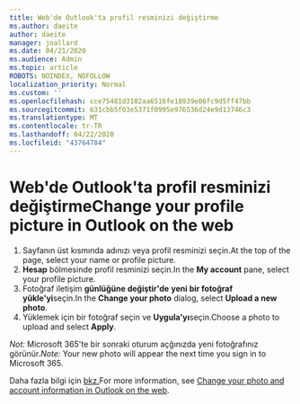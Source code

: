 ```yaml
---
title: Web'de Outlook'ta profil resminizi değiştirme
ms.author: daeite
author: daeite
manager: joallard
ms.date: 04/21/2020
ms.audience: Admin
ms.topic: article
ROBOTS: NOINDEX, NOFOLLOW
localization_priority: Normal
ms.custom: ''
ms.openlocfilehash: cce75481d3102aa6516fe18939e06fc9d5ff47bb
ms.sourcegitcommit: 631cbb5f03e5371f0995e976536d24e9d13746c3
ms.translationtype: MT
ms.contentlocale: tr-TR
ms.lasthandoff: 04/22/2020
ms.locfileid: "43764784"
---
```

# <a name="change-your-profile-picture-in-outlook-on-the-web"></a><span data-ttu-id="79fac-102">Web'de Outlook'ta profil resminizi değiştirme</span><span class="sxs-lookup"><span data-stu-id="79fac-102">Change your profile picture in Outlook on the web</span></span>

1. <span data-ttu-id="79fac-103">Sayfanın üst kısmında adınızı veya profil resminizi seçin.</span><span class="sxs-lookup"><span data-stu-id="79fac-103">At the top of the page, select your name or profile picture.</span></span>
1. <span data-ttu-id="79fac-104">**Hesap** bölmesinde profil resminizi seçin.</span><span class="sxs-lookup"><span data-stu-id="79fac-104">In the **My account** pane, select your profile picture.</span></span>
1. <span data-ttu-id="79fac-105">Fotoğraf iletişim **günlüğüne değiştir'de** **yeni bir fotoğraf yükle'yi**seçin.</span><span class="sxs-lookup"><span data-stu-id="79fac-105">In the **Change your photo** dialog, select **Upload a new photo**.</span></span>
1. <span data-ttu-id="79fac-106">Yüklemek için bir fotoğraf seçin ve **Uygula'yı**seçin.</span><span class="sxs-lookup"><span data-stu-id="79fac-106">Choose a photo to upload and select **Apply**.</span></span>

<span data-ttu-id="79fac-107">*Not:* Microsoft 365'te bir sonraki oturum açğınızda yeni fotoğrafınız görünür.</span><span class="sxs-lookup"><span data-stu-id="79fac-107">*Note:* Your new photo will appear the next time you sign in to Microsoft 365.</span></span>

<span data-ttu-id="79fac-108">Daha fazla bilgi için [bkz.](https://support.office.com/article/b2dbb289-851d-4bed-93c3-3e136f5659ec)</span><span class="sxs-lookup"><span data-stu-id="79fac-108">For more information, see [Change your photo and account information in Outlook on the web](https://support.office.com/article/b2dbb289-851d-4bed-93c3-3e136f5659ec).</span></span>